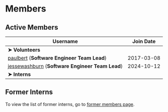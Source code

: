 # Members

## Active Members

|**Username**|**Join Date**|
|------------|-------------|
|**➤ Volunteers**||
|[paulbert](profiles/paulbert.md) (**Software Engineer Team Lead**)| 2017-03-08 |
|[jessewashburn](profiles/jessewashburn.md) (**Software Engineer Team Lead**)|2024-10-12|
|**➤ Interns**||

## Former Interns
To view the list of former interns, go to [former members page](vi-former-members.md).
